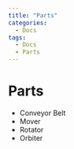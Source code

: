```yaml
---
title: "Parts"
categories:
  - Docs
tags:
  - Docs
  - Parts
---
```


# Parts

- Conveyor Belt
- Mover
- Rotator
- Orbiter

